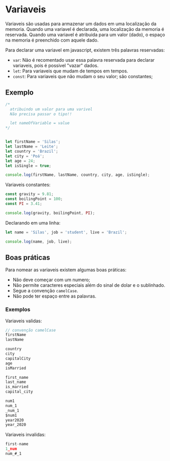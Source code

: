 # Variaveis
Variaveis são usadas para armazenar um dados em uma localização da memoria. Quando uma variavel é declarada, uma localização da memoria é reservada. Quando uma variavel é atribuida para um valor (dado), o espaço na memoria é preenchido com aquele dado.

Para declarar uma variavel em javascript, existem três palavras reservadas:
- `var`: Não é recomentado usar essa palavra reservada para declarar variaveis, pois é possivel "vazar" dados.
- `let`: Para variaveis que mudam de tempos em tempos.
- `const`: Para variaveis que não mudam o seu valor; são constantes;

## Exemplo
```js
/* 
  atribuindo um valor para uma varivel
  Não precisa passar o tipo!!

  let nameOfVariable = value
*/


let firstName = 'Silas';
let lastName = 'Leite';
let country = 'Brazil';
let city = 'Poá';
let age = 24;
let isSingle = true;

console.log(firstName, lastName, country, city, age, isSingle);
```

Variaveis constantes:
```js
const gravity = 9.81;
const boilingPoint = 100;
const PI = 3.41;

console.log(gravity, boilingPoint, PI);
```

Declarando em uma linha:
```js
let name = 'Silas', job = 'student', live = 'Brazil';

console.log(name, job, live);
```

## Boas práticas
Para nomear as variaveis existem algumas boas práticas:
- Não deve começar com um numero;
- Não permite caracteres especiais além do sinal de dolar e o sublinhado.
- Segue a convenção `camelCase`.
- Não pode ter espaço entre as palavras.

### Exemplos
Variaveis validas:
```js
// convenção camelCase
firstName
lastName

country
city
capitalCity
age
isMarried

first_name
last_name
is_married
capital_city

num1
num_1
_num_1
$num1
year2020
year_2020
```
Variaveis invalidas:
```js
first-name
1_num
num_#_1
```

